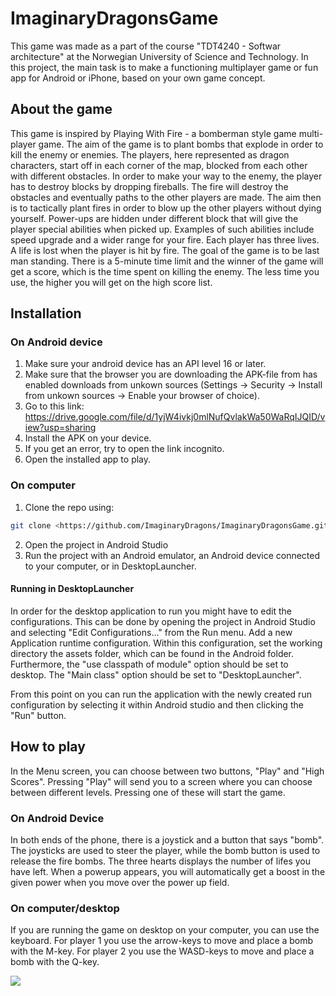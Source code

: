 # ImaginaryDragonsGame
This game was made as a part of the course "TDT4240 - Softwar architecture" at the Norwegian University of Science and Technology. In this project, the main task is to make a functioning multiplayer game or fun app for Android or iPhone, based on your own game concept.


## About the game
This game is inspired by Playing With Fire - a bomberman style game multi-player game. The aim of the game is to plant bombs that explode in order to kill the enemy or enemies. The players, here represented as dragon characters, start off in each corner of the map, blocked from each other with different obstacles. In order to make your way to the enemy, the player has to destroy blocks by dropping fireballs. The fire will destroy the obstacles and eventually paths to the other players are made. The aim then is to tactically plant fires in order to blow up the other players without dying yourself. Power-ups are hidden under different block that will give the player special abilities when picked up. Examples of such abilities include speed upgrade and a wider range for your fire. Each player has three lives. A life is lost when the player is hit by fire. The goal of the game is to be last man standing. There is a 5-minute time limit and the winner of the game will get a score, which is the time spent on killing the enemy. The less time you use, the higher you will get on the high score list.

## Installation
### On Android device
1. Make sure your android device has an API level 16 or later.
2. Make sure that the browser you are downloading the APK-file from has enabled downloads from unkown sources (Settings → Security → Install from unkown sources → Enable your browser of choice). 
3. Go to this link: https://drive.google.com/file/d/1yjW4ivkj0mlNufQvlakWa50WaRqIJQID/view?usp=sharing 
4. Install the APK on your device.
5. If you get an error, try to open the link incognito. 
6. Open the installed app to play. 

### On computer
1. Clone the repo using:
 ```bash 
git clone <https://github.com/ImaginaryDragons/ImaginaryDragonsGame.git>
```
2. Open the project in Android Studio
3. Run the project with an Android emulator, an Android device connected to your computer, or in DesktopLauncher.

#### Running in DesktopLauncher
In order for the desktop application to run you might have to edit the configurations. This can be done by opening the project in Android Studio and selecting "Edit Configurations..." from the Run menu. Add a new Application runtime configuration. Within this configuration, set the working directory the assets folder, which can be found in the Android folder. Furthermore, the "use classpath of module" option should be set to desktop. The "Main class" option should be set to "DesktopLauncher".

From this point on you can run the application with the newly created run configuration by selecting it within Android studio and then clicking the "Run" button.


## How to play
In the Menu screen, you can choose between two buttons, "Play" and "High Scores". Pressing "Play" will send you to a screen where you can choose between different levels. Pressing one of these will start the game.  

### On Android Device
In both ends of the phone, there is a joystick and a button that says "bomb". The joysticks are used to steer the player, while the bomb button is used to release the fire bombs. The three hearts displays the number of lifes you have left. When a powerup appears, you will automatically get a boost in the given power when you move over the power up field.

### On computer/desktop
If you are running the game on desktop on your computer, you can use the keyboard. For player 1 you use the arrow-keys to move and place a bomb with the M-key. For player 2 you use the WASD-keys to move and place a bomb with the Q-key.

![](https://media.giphy.com/media/wxObcOKXjevYNYCUCf/giphy.gif)



